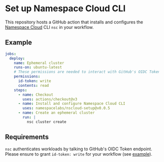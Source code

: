 # Set up Namespace Cloud CLI

This repository hosts a GitHub action that installs and configures
the [Namespace Cloud](https://cloud.namespace.so) CLI `nsc` in your workflow.

## Example

```yaml
jobs:
  deploy:
    name: Ephemeral cluster
    runs-on: ubuntu-latest
    # These permissions are needed to interact with GitHub's OIDC Token endpoint.
    permissions:
      id-token: write
      contents: read
    steps:
      - name: Checkout
        uses: actions/checkout@v3
      - name: Install and configure Namespace Cloud CLI
        uses: namespacelabs/nscloud-setup@v0.0.5
      - name: Create an ephemeral cluster
        run: |
          nsc cluster create
```

## Requirements

`nsc` authenticates workloads by talking to GitHub's OIDC Token endpoint.
Please ensure to grant `id-token: write` for your workflow (see [example](#example)).
